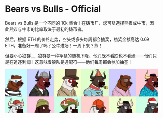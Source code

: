 # Bears vs Bulls - Official

Bears vs Bulls 是一个不同的 10k 集合！在铸币厂，您可以选择熊市或牛市，因此熊市与牛市的比率取决于最初的铸币者。

然后，根据 ETH 的价格走势，空头或多头每周都会抽奖，抽奖金额高达 0.69 ETH。准备好一周了吗？公牛进场！一周下来？熊！

但要小心狼群……狼群是一种罕见的随机下降，他们既不看跌也不看涨——他们只是在追逐利润！这意味着狼队是通配符——他们每周都会参加抽签！

![unnamed](unnamed.jpg)
